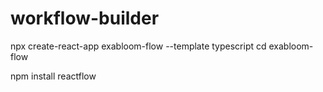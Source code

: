 # workflow-builder

npx create-react-app exabloom-flow --template typescript
cd exabloom-flow

npm install reactflow
